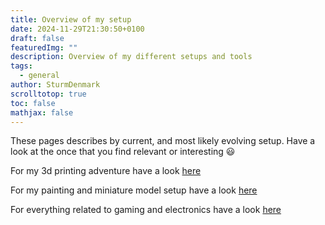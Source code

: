 ```yaml
---
title: Overview of my setup
date: 2024-11-29T21:30:50+0100
draft: false
featuredImg: ""
description: Overview of my different setups and tools
tags:
  - general
author: SturmDenmark
scrolltotop: true
toc: false
mathjax: false
---
```


These pages describes by current, and most likely evolving setup. Have a look at the once that you find relevant or interesting :smiley:

For my 3d printing adventure have a look [here](/setup/setup-3dprinting)

For my painting and miniature model setup have a look [here](/setup/setup-painting)

For everything related to gaming and electronics have a look [here](/setup/setup-computer) 